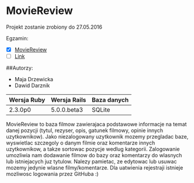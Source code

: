 # MovieReview

Projekt zostanie zrobiony do 27.05.2016

Egzamin:
 - [x] [MovieReview](https://github.com/MajaD/MovieReview)
 - [ ] [Link]()

##Autorzy:
- Maja Drzewicka
- Dawid Darznik


|Wersja Ruby|Wersja Rails|Baza danych|
|---|---|---|
|2.3.0p0|5.0.0.beta3|SQLite|

MovieReview to baza filmow zawierajaca podstawowe informacje na temat danej pozycji (tytul, rezyser, opis, gatunek filmowy, opinie innych uzytkownikow). 
Jako niezalogowany uzytkownik mozemy przegladac baze, wyswietlac szczegoly o danym filmie oraz komentarze innych uzytkownikow, a takze sortowac pozycje wedlug kategorii.
Zalogowanie umozliwia nam dodawanie filmow do bazy oraz komentarzy do wlasnych lub istniejacych juz tytulow. Nalezy pamietac, ze edytowac lub usuwac mozemy jedynie wlasne filmy/komentarze.
Dla uatwienia rejestraji istnieje mozliwosc logowania przez GitHuba :)
